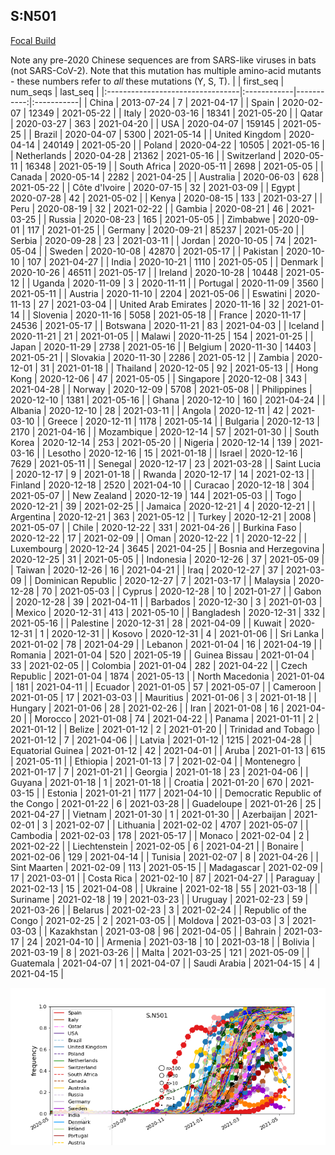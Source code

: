 

## S:N501
[Focal Build](https://nextstrain.org/groups/neherlab/ncov/S.N501)

Note any pre-2020 Chinese sequences are from SARS-like viruses in bats (not SARS-CoV-2).
Note that this mutation has multiple amino-acid mutants - these numbers refer to _all_ these mutations (Y, S, T).
|                                  | first_seq   |   num_seqs | last_seq   |
|:---------------------------------|:------------|-----------:|:-----------|
| China                            | 2013-07-24  |          7 | 2021-04-17 |
| Spain                            | 2020-02-07  |      12349 | 2021-05-22 |
| Italy                            | 2020-03-16  |      18341 | 2021-05-20 |
| Qatar                            | 2020-03-27  |        363 | 2021-04-20 |
| USA                              | 2020-04-07  |     159145 | 2021-05-25 |
| Brazil                           | 2020-04-07  |       5300 | 2021-05-14 |
| United Kingdom                   | 2020-04-14  |     240149 | 2021-05-20 |
| Poland                           | 2020-04-22  |      10505 | 2021-05-16 |
| Netherlands                      | 2020-04-28  |      21362 | 2021-05-16 |
| Switzerland                      | 2020-05-11  |      16348 | 2021-05-19 |
| South Africa                     | 2020-05-11  |       2698 | 2021-05-05 |
| Canada                           | 2020-05-14  |       2282 | 2021-04-25 |
| Australia                        | 2020-06-03  |        628 | 2021-05-22 |
| Côte d'Ivoire                    | 2020-07-15  |         32 | 2021-03-09 |
| Egypt                            | 2020-07-28  |         42 | 2021-05-02 |
| Kenya                            | 2020-08-15  |        133 | 2021-03-27 |
| Peru                             | 2020-08-19  |         32 | 2021-02-22 |
| Gambia                           | 2020-08-21  |         46 | 2021-03-25 |
| Russia                           | 2020-08-23  |        165 | 2021-05-05 |
| Zimbabwe                         | 2020-09-01  |        117 | 2021-01-25 |
| Germany                          | 2020-09-21  |      85237 | 2021-05-20 |
| Serbia                           | 2020-09-28  |         23 | 2021-03-11 |
| Jordan                           | 2020-10-05  |         74 | 2021-05-04 |
| Sweden                           | 2020-10-08  |      42870 | 2021-05-17 |
| Pakistan                         | 2020-10-10  |        107 | 2021-04-27 |
| India                            | 2020-10-21  |       1110 | 2021-05-05 |
| Denmark                          | 2020-10-26  |      46511 | 2021-05-17 |
| Ireland                          | 2020-10-28  |      10448 | 2021-05-12 |
| Uganda                           | 2020-11-09  |          3 | 2020-11-11 |
| Portugal                         | 2020-11-09  |       3560 | 2021-05-11 |
| Austria                          | 2020-11-10  |       2204 | 2021-05-06 |
| Eswatini                         | 2020-11-13  |         27 | 2021-03-04 |
| United Arab Emirates             | 2020-11-16  |         32 | 2021-01-14 |
| Slovenia                         | 2020-11-16  |       5058 | 2021-05-18 |
| France                           | 2020-11-17  |      24536 | 2021-05-17 |
| Botswana                         | 2020-11-21  |         83 | 2021-04-03 |
| Iceland                          | 2020-11-21  |         21 | 2021-01-05 |
| Malawi                           | 2020-11-25  |        154 | 2021-01-25 |
| Japan                            | 2020-11-29  |       2738 | 2021-05-16 |
| Belgium                          | 2020-11-30  |      14403 | 2021-05-21 |
| Slovakia                         | 2020-11-30  |       2286 | 2021-05-12 |
| Zambia                           | 2020-12-01  |         31 | 2021-01-18 |
| Thailand                         | 2020-12-05  |         92 | 2021-05-13 |
| Hong Kong                        | 2020-12-06  |         47 | 2021-05-05 |
| Singapore                        | 2020-12-08  |        343 | 2021-04-28 |
| Norway                           | 2020-12-09  |       5708 | 2021-05-08 |
| Philippines                      | 2020-12-10  |       1381 | 2021-05-16 |
| Ghana                            | 2020-12-10  |        160 | 2021-04-24 |
| Albania                          | 2020-12-10  |         28 | 2021-03-11 |
| Angola                           | 2020-12-11  |         42 | 2021-03-10 |
| Greece                           | 2020-12-11  |       1178 | 2021-05-14 |
| Bulgaria                         | 2020-12-13  |       2170 | 2021-04-16 |
| Mozambique                       | 2020-12-14  |         57 | 2021-01-30 |
| South Korea                      | 2020-12-14  |        253 | 2021-05-20 |
| Nigeria                          | 2020-12-14  |        139 | 2021-03-16 |
| Lesotho                          | 2020-12-16  |         15 | 2021-01-18 |
| Israel                           | 2020-12-16  |       7629 | 2021-05-11 |
| Senegal                          | 2020-12-17  |         23 | 2021-03-28 |
| Saint Lucia                      | 2020-12-17  |          9 | 2021-01-18 |
| Rwanda                           | 2020-12-17  |         14 | 2021-02-13 |
| Finland                          | 2020-12-18  |       2520 | 2021-04-10 |
| Curacao                          | 2020-12-18  |        304 | 2021-05-07 |
| New Zealand                      | 2020-12-19  |        144 | 2021-05-03 |
| Togo                             | 2020-12-21  |         39 | 2021-02-25 |
| Jamaica                          | 2020-12-21  |          4 | 2020-12-21 |
| Argentina                        | 2020-12-21  |        363 | 2021-05-12 |
| Turkey                           | 2020-12-21  |       2008 | 2021-05-07 |
| Chile                            | 2020-12-22  |        331 | 2021-04-26 |
| Burkina Faso                     | 2020-12-22  |         17 | 2021-02-09 |
| Oman                             | 2020-12-22  |          1 | 2020-12-22 |
| Luxembourg                       | 2020-12-24  |       3645 | 2021-04-25 |
| Bosnia and Herzegovina           | 2020-12-25  |         31 | 2021-05-05 |
| Indonesia                        | 2020-12-26  |         37 | 2021-05-09 |
| Taiwan                           | 2020-12-26  |         16 | 2021-04-21 |
| Iraq                             | 2020-12-27  |         37 | 2021-03-09 |
| Dominican Republic               | 2020-12-27  |          7 | 2021-03-17 |
| Malaysia                         | 2020-12-28  |         70 | 2021-05-03 |
| Cyprus                           | 2020-12-28  |         10 | 2021-01-27 |
| Gabon                            | 2020-12-28  |         39 | 2021-04-11 |
| Barbados                         | 2020-12-30  |          3 | 2021-01-03 |
| Mexico                           | 2020-12-31  |        413 | 2021-05-10 |
| Bangladesh                       | 2020-12-31  |        332 | 2021-05-16 |
| Palestine                        | 2020-12-31  |         28 | 2021-04-09 |
| Kuwait                           | 2020-12-31  |          1 | 2020-12-31 |
| Kosovo                           | 2020-12-31  |          4 | 2021-01-06 |
| Sri Lanka                        | 2021-01-02  |         78 | 2021-04-29 |
| Lebanon                          | 2021-01-04  |         16 | 2021-04-19 |
| Romania                          | 2021-01-04  |        520 | 2021-05-19 |
| Guinea Bissau                    | 2021-01-04  |         33 | 2021-02-05 |
| Colombia                         | 2021-01-04  |        282 | 2021-04-22 |
| Czech Republic                   | 2021-01-04  |       1874 | 2021-05-13 |
| North Macedonia                  | 2021-01-04  |        181 | 2021-04-11 |
| Ecuador                          | 2021-01-05  |         57 | 2021-05-07 |
| Cameroon                         | 2021-01-05  |         17 | 2021-03-03 |
| Mauritius                        | 2021-01-06  |          3 | 2021-01-18 |
| Hungary                          | 2021-01-06  |         28 | 2021-02-26 |
| Iran                             | 2021-01-08  |         16 | 2021-04-20 |
| Morocco                          | 2021-01-08  |         74 | 2021-04-22 |
| Panama                           | 2021-01-11  |          2 | 2021-01-12 |
| Belize                           | 2021-01-12  |          2 | 2021-01-20 |
| Trinidad and Tobago              | 2021-01-12  |          7 | 2021-04-06 |
| Latvia                           | 2021-01-12  |       1215 | 2021-04-28 |
| Equatorial Guinea                | 2021-01-12  |         42 | 2021-04-01 |
| Aruba                            | 2021-01-13  |        615 | 2021-05-11 |
| Ethiopia                         | 2021-01-13  |          7 | 2021-02-04 |
| Montenegro                       | 2021-01-17  |          7 | 2021-01-21 |
| Georgia                          | 2021-01-18  |         23 | 2021-04-06 |
| Guyana                           | 2021-01-18  |          1 | 2021-01-18 |
| Croatia                          | 2021-01-20  |        670 | 2021-03-15 |
| Estonia                          | 2021-01-21  |       1177 | 2021-04-10 |
| Democratic Republic of the Congo | 2021-01-22  |          6 | 2021-03-28 |
| Guadeloupe                       | 2021-01-26  |         25 | 2021-04-27 |
| Vietnam                          | 2021-01-30  |          1 | 2021-01-30 |
| Azerbaijan                       | 2021-02-01  |          3 | 2021-02-07 |
| Lithuania                        | 2021-02-02  |       4707 | 2021-05-07 |
| Cambodia                         | 2021-02-03  |        178 | 2021-05-17 |
| Monaco                           | 2021-02-04  |          2 | 2021-02-22 |
| Liechtenstein                    | 2021-02-05  |          6 | 2021-04-21 |
| Bonaire                          | 2021-02-06  |        129 | 2021-04-14 |
| Tunisia                          | 2021-02-07  |          8 | 2021-04-26 |
| Sint Maarten                     | 2021-02-09  |        113 | 2021-05-15 |
| Madagascar                       | 2021-02-09  |         17 | 2021-03-01 |
| Costa Rica                       | 2021-02-10  |         87 | 2021-04-27 |
| Paraguay                         | 2021-02-13  |         15 | 2021-04-08 |
| Ukraine                          | 2021-02-18  |         55 | 2021-03-18 |
| Suriname                         | 2021-02-18  |         19 | 2021-03-23 |
| Uruguay                          | 2021-02-23  |         59 | 2021-03-26 |
| Belarus                          | 2021-02-23  |          3 | 2021-02-24 |
| Republic of the Congo            | 2021-02-25  |          2 | 2021-03-05 |
| Moldova                          | 2021-03-03  |          3 | 2021-03-03 |
| Kazakhstan                       | 2021-03-08  |         96 | 2021-04-05 |
| Bahrain                          | 2021-03-17  |         24 | 2021-04-10 |
| Armenia                          | 2021-03-18  |         10 | 2021-03-18 |
| Bolivia                          | 2021-03-19  |          8 | 2021-03-26 |
| Malta                            | 2021-03-25  |        121 | 2021-05-09 |
| Guatemala                        | 2021-04-07  |          1 | 2021-04-07 |
| Saudi Arabia                     | 2021-04-15  |          4 | 2021-04-15 |

![Overall trends S.N501](/overall_trends_figures/overall_trends_S.N501.png)
